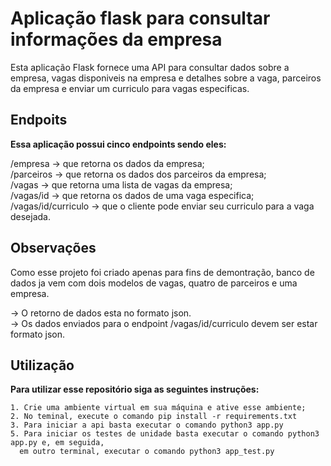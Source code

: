 # Aplicação flask para consultar informações da empresa

Esta aplicação Flask fornece uma API para consultar dados sobre a empresa, vagas disponiveis na empresa e detalhes sobre a vaga, parceiros da empresa e enviar um curriculo para vagas especificas.

## Endpoits
<b>Essa aplicação possui cinco endpoints sendo eles:</b>

/empresa -> que retorna os dados da empresa;<br>
/parceiros -> que retorna os dados dos parceiros da empresa;<br>
/vagas -> que retorna uma lista de vagas da empresa;<br>
/vagas/id -> que retorna os dados de uma vaga especifica;<br>
/vagas/id/curriculo -> que o cliente pode enviar seu curriculo para a vaga desejada.

## Observações

Como esse projeto foi criado apenas para fins de demontração, banco de dados ja vem com dois modelos de vagas, quatro de parceiros e uma empresa.

-> O retorno de dados esta no formato json.<br>
-> Os dados enviados para o endpoint /vagas/id/curriculo devem ser estar formato json.


## Utilização

<b>Para utilizar esse repositório siga as seguintes instruções:</b>

    1. Crie uma ambiente virtual em sua máquina e ative esse ambiente;
    2. No teminal, execute o comando pip install -r requirements.txt
    3. Para iniciar a api basta executar o comando python3 app.py
    5. Para iniciar os testes de unidade basta executar o comando python3 app.py e, em seguida, 
      em outro terminal, executar o comando python3 app_test.py

